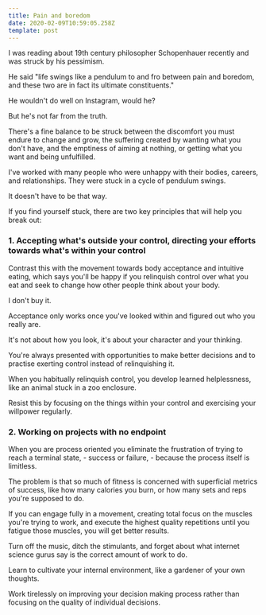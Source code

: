 ```yaml
---
title: Pain and boredom
date: 2020-02-09T10:59:05.258Z
template: post
---
```

I was reading about 19th century philosopher Schopenhauer recently and was struck by his pessimism.

He said "life swings like a pendulum to and fro between pain and boredom, and these two are in fact its ultimate constituents."

He wouldn't do well on Instagram, would he?

But he's not far from the truth.

There's a fine balance to be struck between the discomfort you must endure to change and grow, the suffering created by wanting what you don't have, and the emptiness of aiming at nothing, or getting what you want and being unfulfilled.

I've worked with many people who were unhappy with their bodies, careers, and relationships. They were stuck in a cycle of pendulum swings.

It doesn't have to be that way.

If you find yourself stuck, there are two key principles that will help you break out:

### 1. Accepting what's outside your control, directing your efforts towards what's within your control

Contrast this with the movement towards body acceptance and intuitive eating, which says you'll be happy if you relinquish control over what you eat and seek to change how other people think about your body.

I don't buy it.

Acceptance only works once you've looked within and figured out who you really are.

It's not about how you look, it's about your character and your thinking.

You're always presented with opportunities to make better decisions and to practise exerting control instead of relinquishing it.

When you habitually relinquish control, you develop learned helplessness, like an animal stuck in a zoo enclosure.

Resist this by focusing on the things within your control and exercising your willpower regularly.

### 2. Working on projects with no endpoint

When you are process oriented you eliminate the frustration of trying to reach a terminal state, - success or failure, - because the process itself is limitless.

The problem is that so much of fitness is concerned with superficial metrics of success, like how many calories you burn, or how many sets and reps you're supposed to do.

If you can engage fully in a movement, creating total focus on the muscles you're trying to work, and execute the highest quality repetitions until you fatigue those muscles, you will get better results.

Turn off the music, ditch the stimulants, and forget about what internet science gurus say is the correct amount of work to do.

Learn to cultivate your internal environment, like a gardener of your own thoughts.

Work tirelessly on improving your decision making process rather than focusing on the quality of individual decisions.
